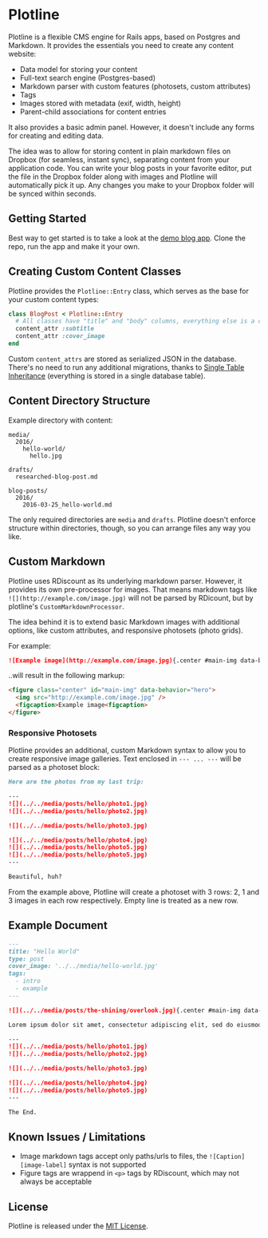 # Plotline

Plotline is a flexible CMS engine for Rails apps, based on Postgres and Markdown. It provides the essentials you need to create any content website:

* Data model for storing your content
* Full-text search engine (Postgres-based)
* Markdown parser with custom features (photosets, custom attributes)
* Tags
* Images stored with metadata (exif, width, height)
* Parent-child associations for content entries

It also provides a basic admin panel. However, it doesn't include any forms for creating and editing data.

The idea was to allow for storing content in plain markdown files on Dropbox (for seamless, instant sync), separating content from your application code. You can write your blog posts in your favorite editor, put the file in the Dropbox folder along with images and Plotline will automatically pick it up. Any changes you make to your Dropbox folder will be synced within seconds.

## Getting Started

Best way to get started is to take a look at the [demo blog app](https://github.com/pch/plotline-demo-blog). Clone the repo, run the app and make it your own.

## Creating Custom Content Classes

Plotline provides the `Plotline::Entry` class, which serves as the base for your custom content types:

```ruby
class BlogPost < Plotline::Entry
  # All classes have "title" and "body" columns, everything else is a content_attr:
  content_attr :subtitle
  content_attr :cover_image
end
```

Custom `content_attrs` are stored as serialized JSON in the database. There's no need to run any additional migrations, thanks to [Single Table Inheritance](http://api.rubyonrails.org/classes/ActiveRecord/Inheritance.html) (everything is stored in a single database table).

## Content Directory Structure

Example directory with content:

```
media/
  2016/
    hello-world/
      hello.jpg

drafts/
  researched-blog-post.md

blog-posts/
  2016/
    2016-03-25_hello-world.md
```

The only required directories are `media` and `drafts`. Plotline doesn't enforce structure within directories, though, so you can arrange files any way you like.

## Custom Markdown

Plotline uses RDiscount as its underlying markdown parser. However, it provides its own pre-processor for images. That means markdown tags like `![](http://example.com/image.jpg)` will not be parsed by RDicount, but by plotline's `CustomMarkdownProcessor`.

The idea behind it is to extend basic Markdown images with additional options, like custom attributes, and responsive photosets (photo grids).

For example:

```markdown
![Example image](http://example.com/image.jpg){.center #main-img data-behavior=hero}
```

..will result in the following markup:

```html
<figure class="center" id="main-img" data-behavior="hero">
  <img src="http://example.com/image.jpg" />
  <figcaption>Example image<figcaption>
</figure>
```

### Responsive Photosets

Plotline provides an additional, custom Markdown syntax to allow you to create responsive image galleries. Text enclosed in `--- ... ---` will be parsed as a photoset block:

```markdown
Here are the photos from my last trip:

---
![](../../media/posts/hello/photo1.jpg)
![](../../media/posts/hello/photo2.jpg)

![](../../media/posts/hello/photo3.jpg)

![](../../media/posts/hello/photo4.jpg)
![](../../media/posts/hello/photo5.jpg)
![](../../media/posts/hello/photo5.jpg)
---

Beautiful, huh?
```

From the example above, Plotline will create a photoset with 3 rows: 2, 1 and 3 images in each row respectively. Empty line is treated as a new row.

## Example Document

```markdown
---
title: "Hello World"
type: post
cover_image: '../../media/hello-world.jpg'
tags:
  - intro
  - example
---

![](../../media/posts/the-shining/overlook.jpg){.center #main-img data-behavior=hero}

Lorem ipsum dolor sit amet, consectetur adipiscing elit, sed do eiusmod tempor incididunt ut labore et dolore magna aliqua. Ut enim ad minim veniam, quis nostrud exercitation ullamco laboris nisi ut aliquip ex ea commodo consequat. Duis aute irure dolor in reprehenderit in voluptate velit esse cillum dolore eu fugiat nulla pariatur. Excepteur sint occaecat cupidatat non proident, sunt in culpa qui officia deserunt mollit anim id est laborum.

---
![](../../media/posts/hello/photo1.jpg)
![](../../media/posts/hello/photo2.jpg)

![](../../media/posts/hello/photo3.jpg)

![](../../media/posts/hello/photo4.jpg)
![](../../media/posts/hello/photo5.jpg)
---

The End.
```

## Known Issues / Limitations

* Image markdown tags accept only paths/urls to files, the `![Caption][image-label]` syntax is not supported
* Figure tags are wrappend in `<p>` tags by RDiscount, which may not always be acceptable

## License

Plotline is released under the [MIT License](http://www.opensource.org/licenses/MIT).
